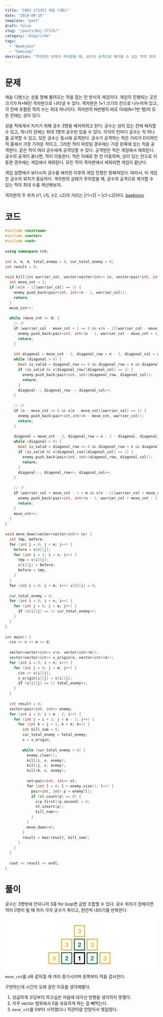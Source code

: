 ```yaml
---
title: "[BOJ 17135] 캐슬 디펜스"
date: "2019-09-19"
template: "post"
draft: false
slug: "/posts/boj-17135/"
category: "Algorithm"
tags:
  - "Baekjoon"
  - "Samsung"
description: "격자판의 상태가 주어졌을 때, 궁수의 공격으로 제거할 수 있는 적의 최대 수를 계산해보자."
---
```


# 문제

캐슬 디펜스는 성을 향해 몰려오는 적을 잡는 턴 방식의 게임이다. 게임이 진행되는 곳은 크기가 N×M인 격자판으로 나타낼 수 있다. 격자판은 1×1 크기의 칸으로 나누어져 있고, 각 칸에 포함된 적의 수는 최대 하나이다. 격자판의 N번행의 바로 아래(N+1번 행)의 모든 칸에는 성이 있다.

성을 적에게서 지키기 위해 궁수 3명을 배치하려고 한다. 궁수는 성이 있는 칸에 배치할 수 있고, 하나의 칸에는 최대 1명의 궁수만 있을 수 있다. 각각의 턴마다 궁수는 적 하나를 공격할 수 있고, 모든 궁수는 동시에 공격한다. 궁수가 공격하는 적은 거리가 D이하인 적 중에서 가장 가까운 적이고, 그러한 적이 여럿일 경우에는 가장 왼쪽에 있는 적을 공격한다. 같은 적이 여러 궁수에게 공격당할 수 있다. 공격받은 적은 게임에서 제외된다. 궁수의 공격이 끝나면, 적이 이동한다. 적은 아래로 한 칸 이동하며, 성이 있는 칸으로 이동한 경우에는 게임에서 제외된다. 모든 적이 격자판에서 제외되면 게임이 끝난다. 

게임 설명에서 보다시피 궁수를 배치한 이후의 게임 진행은 정해져있다. 따라서, 이 게임은 궁수의 위치가 중요하다. 격자판의 상태가 주어졌을 때, 궁수의 공격으로 제거할 수 있는 적의 최대 수를 계산해보자.

격자판의 두 위치 (r1, c1), (r2, c2)의 거리는 |r1-r2| + |c1-c2|이다. [baekjoon](https://www.acmicpc.net/problem/17135)

# 코드

```c++
#include <iostream>
#include <vector>
#include <set>

using namespace std;

int n, m, d, total_enemy = 0, cur_total_enemy = 0;
int result = 0;

void kill(int warrier_col, vector<vector<int>> &v, vector<pair<int, int>> &enemy) {
  int move_cnt = 1;
  if (v[n - 1][warrier_col] == 1) {
    enemy.push_back(pair<int, int>(n - 1, warrier_col));
    return;
  }
  move_cnt++;

  while (move_cnt <= d) {
    // 좌
    if (warrier_col - move_cnt + 1 >= 0 && v[n - 1][warrier_col - move_cnt + 1] == 1) {
      enemy.push_back(pair<int, int>(n - 1, warrier_col - move_cnt + 1));
      return;
    }

    int diagonal = move_cnt - 2, diagonal_row = n - 2, diagonal_col = warrier_col - diagonal;
    while (diagonal > 0) {
      bool is_valid = diagonal_row >= 0 && diagonal_row < n && diagonal_col >= 0 && diagonal_col < m;
      if (is_valid && v[diagonal_row][diagonal_col] == 1) {
        enemy.push_back(pair<int, int>(diagonal_row, diagonal_col));
        return;
      }
      diagonal--; diagonal_row--; diagonal_col++;
    }

    // 상
    if (n - move_cnt >= 0 && v[n - move_cnt][warrier_col] == 1) {
      enemy.push_back(pair<int,int>(n - move_cnt, warrier_col));
      return;
    }
    
    diagonal = move_cnt - 2, diagonal_row = n - 1 - diagonal, diagonal_col = warrier_col + 1;
    while (diagonal > 0) {
      bool is_valid = diagonal_row >= 0 && diagonal_row < n && diagonal_col >= 0 && diagonal_col < m;
      if (is_valid && v[diagonal_row][diagonal_col] == 1) {
        enemy.push_back(pair<int, int>(diagonal_row, diagonal_col));
        return;
      }
      diagonal--; diagonal_row++; diagonal_col++;
    }

    // 우
    if (warrier_col + move_cnt - 1 < m && v[n - 1][warrier_col + move_cnt - 1] == 1) {
      enemy.push_back(pair<int, int>(n - 1, warrier_col + move_cnt - 1));
      return;
    }
    move_cnt++;
  }
}

void move_down(vector<vector<int>> &v) {
  int tmp, before;
  for (int j = 0; j < m; j++) {
    before = v[0][j];
    for (int i = 1; i < n; i++) {
      tmp = v[i][j];
      v[i][j] = before;
      before = tmp;
    }
  }
  for (int i = 0; i < m; i++) v[0][i] = 0;

  cur_total_enemy = 0;
  for (int i = 0; i < n; i++) {
    for (int j = 0; j < m; j++) {
      if (v[i][j] == 1) cur_total_enemy++;
    }
  }
}

int main() { 
  cin >> n >> m >> d;

  vector<vector<int>> v(n, vector<int>(m));
  vector<vector<int>> v_origin(n, vector<int>(m));
  for (int i = 0; i < n; i++) {
    for (int j = 0; j < m; j++) {
      cin >> v[i][j];
      v_origin[i][j] = v[i][j];
      if (v[i][j] == 1) total_enemy++;
    }
  }

  int result = 0;
  vector<pair<int, int>> enemy;
  for (int i = 0; i < m - 2; i++) {
    for (int j = i + 1; j < m - 1; j++) {
      for (int k = j + 1; k < m; k++) {
        int kill_num = 0;
        cur_total_enemy = total_enemy;
        v = v_origin;

        while (cur_total_enemy > 0) {
          enemy.clear();
          kill(i, v, enemy);
          kill(j, v, enemy);
          kill(k, v, enemy);

          set<pair<int, int>> st;
          for (int l = 0; l < enemy.size(); l++) {
            pair<int, int> p = enemy[l];
            if (st.count(p) == 0) {
              v[p.first][p.second] = 0;
              st.insert(p);
              kill_num++;
            }
          }
          move_down(v);
        }
        result = max(result, kill_num);
      }
    }
  }

  cout << result << endl;
}
```

# 풀이

궁수는 3명밖에 안되니까 3중 for loop면 금방 조합할 수 있다. 궁수 위치가 정해지면 적이 0명이 될 때 까지 각자 궁수가 죽이고, 한칸씩 내리기를 반복한다.  

![resolution](/media/boj-17135.png)

`move_cnt`를 `d`와 같아질 때 까지 증가시키며 왼쪽부터 적을 검사한다.

구현하는데 시간이 오래 걸린 이유를 생각해봤다.
1. 성급하게 코딩부터 하고싶은 마음에 대각선 방향을 생각하지 못했다.
2. 자꾸 vector 범위에서 0을 유효하게 하는 걸 빼먹는다.
3. `move_cnt`를 0부터 시작했더니 직관이랑 안맞아서 헷갈렸다.
